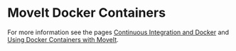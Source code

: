 # MoveIt Docker Containers

For more information see the pages [Continuous Integration and Docker](http://moveit.ros.org/documentation/contributing/continuous_integration.html) and [Using Docker Containers with MoveIt](https://moveit.ros.org/install/docker/).
